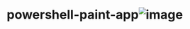 # powershell-paint-app![image](https://github.com/Hasan-Kilici/powershell-paint-app/assets/105741983/3a8ca329-b08e-46fb-9617-c6173a7bf88c)
